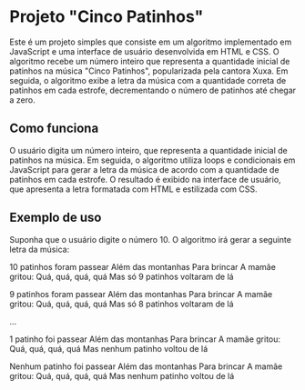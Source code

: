 # Projeto "Cinco Patinhos"

Este é um projeto simples que consiste em um algoritmo implementado em JavaScript e uma interface de usuário desenvolvida em HTML e CSS. O algoritmo recebe um número inteiro que representa a quantidade inicial de patinhos na música "Cinco Patinhos", popularizada pela cantora Xuxa. Em seguida, o algoritmo exibe a letra da música com a quantidade correta de patinhos em cada estrofe, decrementando o número de patinhos até chegar a zero.

## Como funciona

O usuário digita um número inteiro, que representa a quantidade inicial de patinhos na música. Em seguida, o algoritmo utiliza loops e condicionais em JavaScript para gerar a letra da música de acordo com a quantidade de patinhos em cada estrofe. O resultado é exibido na interface de usuário, que apresenta a letra formatada com HTML e estilizada com CSS.

## Exemplo de uso

Suponha que o usuário digite o número 10. O algoritmo irá gerar a seguinte letra da música:

10 patinhos foram passear
Além das montanhas
Para brincar
A mamãe gritou: Quá, quá, quá, quá
Mas só 9 patinhos voltaram de lá

9 patinhos foram passear
Além das montanhas
Para brincar
A mamãe gritou: Quá, quá, quá, quá
Mas só 8 patinhos voltaram de lá

...

1 patinho foi passear
Além das montanhas
Para brincar
A mamãe gritou: Quá, quá, quá, quá
Mas nenhum patinho voltou de lá

Nenhum patinho foi passear
Além das montanhas
Para brincar
A mamãe gritou: Quá, quá, quá, quá
Mas nenhum patinho voltou de lá

